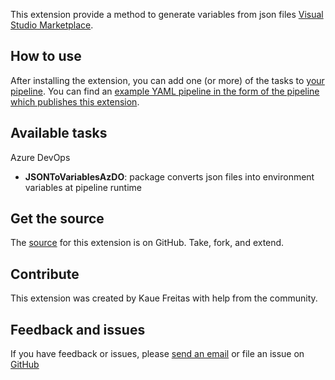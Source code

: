 This extension provide a method to generate variables from json files [Visual Studio Marketplace](https://marketplace.visualstudio.com).

## How to use

After installing the extension, you can add one (or more) of the tasks to [your pipeline](https://docs.microsoft.com/en-us/azure/devops/pipelines/?WT.mc_id=DOP-MVP-5001511&view=azure-devops). You can find an [example YAML pipeline in the form of the pipeline which publishes this extension](https://github.com/microsoft/azure-devops-extension-tasks/blob/main/azure-pipelines.yml).

## Available tasks

Azure DevOps

* **JSONToVariablesAzDO**: package converts json files into environment variables at pipeline runtime

## Get the source

The [source](https://github.com/kauemendes/JSONToVariablesAzDO) for this extension is on GitHub. Take, fork, and extend.

## Contribute

This extension was created by Kaue Freitas with help from the community. 

## Feedback and issues

If you have feedback or issues, please [send an email](mailto:kaue.mendes@gmail.com) or file an issue on [GitHub](https://github.com/kauemendes/PrintAllVariables/issues)